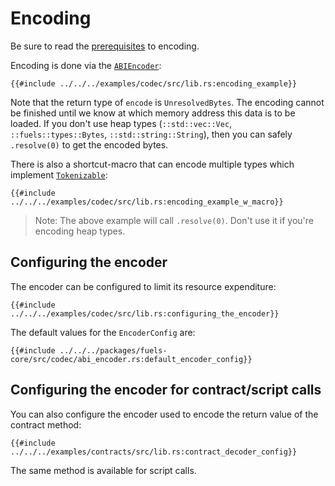 # Encoding

Be sure to read the [prerequisites](./index.md#prerequisites-for-decodingencoding) to encoding.

Encoding is done via the [`ABIEncoder`](https://docs.rs/fuels/latest/fuels/core/codec/struct.ABIEncoder.html):

```rust,ignore
{{#include ../../../examples/codec/src/lib.rs:encoding_example}}
```

Note that the return type of `encode` is `UnresolvedBytes`. The encoding cannot be finished until we know at which memory address this data is to be loaded. If you don't use heap types (`::std::vec::Vec`, `::fuels::types::Bytes`, `::std::string::String`), then you can safely `.resolve(0)` to get the encoded bytes.

There is also a shortcut-macro that can encode multiple types which implement [`Tokenizable`](https://docs.rs/fuels/latest/fuels/core/traits/trait.Tokenizable.html):

```rust,ignore
{{#include ../../../examples/codec/src/lib.rs:encoding_example_w_macro}}
```

> Note:
> The above example will call `.resolve(0)`. Don't use it if you're encoding heap types.

## Configuring the encoder

The encoder can be configured to limit its resource expenditure:

```rust,ignore
{{#include ../../../examples/codec/src/lib.rs:configuring_the_encoder}}
```

The default values for the `EncoderConfig` are:

```rust,ignore
{{#include ../../../packages/fuels-core/src/codec/abi_encoder.rs:default_encoder_config}}
```

## Configuring the encoder for contract/script calls

You can also configure the encoder used to encode the return value of the contract method:

```rust,ignore
{{#include ../../../examples/contracts/src/lib.rs:contract_decoder_config}}
```

The same method is available for script calls.

